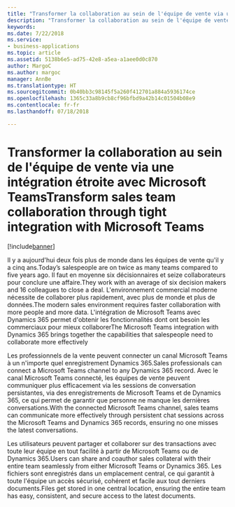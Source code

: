 ```yaml
---
title: "Transformer la collaboration au sein de l'équipe de vente via une intégration étroite avec Microsoft Teams"
description: "Transformer la collaboration au sein de l'équipe de vente via une intégration étroite avec Microsoft Teams"
keywords: 
ms.date: 7/22/2018
ms.service:
- business-applications
ms.topic: article
ms.assetid: 5138b6e5-ad75-42e8-a5ea-a1aee0d0c870
author: MargoC
ms.author: margoc
manager: AnnBe
ms.translationtype: HT
ms.sourcegitcommit: 0b40bb3c98145f5a260f412701a884a5936174ce
ms.openlocfilehash: 1365c33a8b9cb8cf96bfbd9a42b14c01504b08e9
ms.contentlocale: fr-fr
ms.lasthandoff: 07/18/2018

---
```


# <a name="transform-sales-team-collaboration-through-tight-integration-with-microsoft-teams"></a><span data-ttu-id="6f675-103">Transformer la collaboration au sein de l'équipe de vente via une intégration étroite avec Microsoft Teams</span><span class="sxs-lookup"><span data-stu-id="6f675-103">Transform sales team collaboration through tight integration with Microsoft Teams</span></span>


[!include[banner](../../includes/banner.md)]

<span data-ttu-id="6f675-104">Il y a aujourd'hui deux fois plus de monde dans les équipes de vente qu'il y a cinq ans.</span><span class="sxs-lookup"><span data-stu-id="6f675-104">Today’s salespeople are on twice as many teams compared to five years ago.</span></span> <span data-ttu-id="6f675-105">Il faut en moyenne six décisionnaires et seize collaborateurs pour conclure une affaire.</span><span class="sxs-lookup"><span data-stu-id="6f675-105">They work with an average of six decision makers and 16 colleagues to close a deal.</span></span> <span data-ttu-id="6f675-106">L'environnement commercial moderne nécessite de collaborer plus rapidement, avec plus de monde et plus de données.</span><span class="sxs-lookup"><span data-stu-id="6f675-106">The modern sales environment requires faster collaboration with more people and more data.</span></span> <span data-ttu-id="6f675-107">L'intégration de Microsoft Teams avec Dynamics 365 permet d'obtenir les fonctionnalités dont ont besoin les commerciaux pour mieux collaborer</span><span class="sxs-lookup"><span data-stu-id="6f675-107">The Microsoft Teams integration with Dynamics 365 brings together the capabilities that salespeople need to collaborate more effectively</span></span>
 
<span data-ttu-id="6f675-108">Les professionnels de la vente peuvent connecter un canal Microsoft Teams à un n'importe quel enregistrement Dynamics 365.</span><span class="sxs-lookup"><span data-stu-id="6f675-108">Sales professionals can connect a Microsoft Teams channel to any Dynamics 365 record.</span></span> <span data-ttu-id="6f675-109">Avec le canal Microsoft Teams connecté, les équipes de vente peuvent communiquer plus efficacement via les sessions de conversation persistantes, via des enregistrements de Microsoft Teams et de Dynamics 365, ce qui permet de garantir que personne ne manque les dernières conversations.</span><span class="sxs-lookup"><span data-stu-id="6f675-109">With the connected Microsoft Teams channel, sales teams can communicate more effectively through persistent chat sessions across the Microsoft Teams and Dynamics 365 records, ensuring no one misses the latest conversations.</span></span> 
 
<span data-ttu-id="6f675-110">Les utilisateurs peuvent partager et collaborer sur des transactions avec toute leur équipe en tout facilité à partir de Microsoft Teams ou de Dynamics 365.</span><span class="sxs-lookup"><span data-stu-id="6f675-110">Users can share and coauthor sales collateral with their entire team seamlessly from either Microsoft Teams or Dynamics 365.</span></span> <span data-ttu-id="6f675-111">Les fichiers sont enregistrés dans un emplacement central, ce qui garantit à toute l'équipe un accès sécurisé, cohérent et facile aux tout derniers documents.</span><span class="sxs-lookup"><span data-stu-id="6f675-111">Files get stored in one central location, ensuring the entire team has easy, consistent, and secure access to the latest documents.</span></span> 



